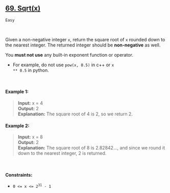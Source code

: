 ## [69. Sqrt(x)](https://leetcode.com/problems/sqrtx/)

<code>Easy</code>

<br>

Given a non-negative integer <code>x</code>, return the square root of <code>x</code> rounded down to the nearest integer. The returned integer should be __non-negative__ as well.

You __must not use__ any built-in exponent function or operator.

- For example, do not use <code>pow(x, 0.5)</code> in c++ or <code>x ** 0.5</code> in python.

<br>

#### Example 1:

> __Input:__ x = 4  
> __Output:__ 2  
> __Explanation:__ The square root of 4 is 2, so we return 2.  

#### Example 2:

> __Input:__ x = 8  
> __Output:__ 2  
> __Explanation:__ The square root of 8 is 2.82842..., and since we round it down to the nearest integer, 2 is returned.  

<br>

#### Constraints:

- <code>0 <= x <= 2<sup>31</sup> - 1</code>
